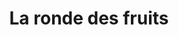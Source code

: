 ---
title: "La ronde des fruits"
url: /longuenee-en-anjou/la-ronde-des-fruits/
shop: Gemüse & Obst
---